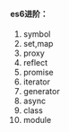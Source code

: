 #### es6进阶：

1. symbol
2. set,map
3. proxy
4. reflect
5. promise
6. iterator
7. generator
8. async 
9. class
10. module



